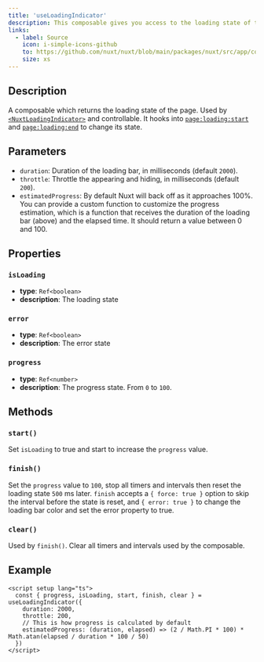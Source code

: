 ```yaml
---
title: 'useLoadingIndicator'
description: This composable gives you access to the loading state of the app page.
links:
  - label: Source
    icon: i-simple-icons-github
    to: https://github.com/nuxt/nuxt/blob/main/packages/nuxt/src/app/composables/loading-indicator.ts
    size: xs
---
```


## Description

A composable which returns the loading state of the page. Used by [`<NuxtLoadingIndicator>`](/docs/api/components/nuxt-loading-indicator) and controllable.
It hooks into [`page:loading:start`](/docs/api/advanced/hooks#app-hooks-runtime) and [`page:loading:end`](/docs/api/advanced/hooks#app-hooks-runtime) to change its state.

## Parameters

- `duration`: Duration of the loading bar, in milliseconds (default `2000`).
- `throttle`: Throttle the appearing and hiding, in milliseconds (default `200`).
- `estimatedProgress`: By default Nuxt will back off as it approaches 100%. You can provide a custom function to customize the progress estimation, which is a function that receives the duration of the loading bar (above) and the elapsed time. It should return a value between 0 and 100.

## Properties

### `isLoading`

- **type**: `Ref<boolean>`
- **description**: The loading state

### `error`

- **type**: `Ref<boolean>`
- **description**: The error state

### `progress`

- **type**: `Ref<number>`
- **description**: The progress state. From `0` to `100`.

## Methods

### `start()`

Set `isLoading` to true and start to increase the `progress` value.

### `finish()`

Set the `progress` value to `100`, stop all timers and intervals then reset the loading state `500` ms later. `finish` accepts a `{ force: true }` option to skip the interval before the state is reset, and `{ error: true }` to change the loading bar color and set the error property to true.

### `clear()`

Used by `finish()`. Clear all timers and intervals used by the composable.

## Example

```vue
<script setup lang="ts">
  const { progress, isLoading, start, finish, clear } = useLoadingIndicator({
    duration: 2000,
    throttle: 200,
    // This is how progress is calculated by default
    estimatedProgress: (duration, elapsed) => (2 / Math.PI * 100) * Math.atan(elapsed / duration * 100 / 50)
  })
</script>
```
